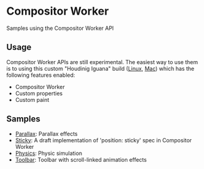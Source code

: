 # Compositor Worker
Samples using the Compositor Worker API

## Usage
Compositor Worker APIs are still experimental. The easiest way to use them is to using this 
custom "Houdinig Iguana" build ([Linux][Linux], [Mac][Mac]) which has the following features enabled:
 - Compositor Worker
 - Custom properties
 - Custom paint

## Samples
 * [Parallax](http://flackr.github.io/compositor-worker/parallax/parallax.html): Parallax effects
 * [Sticky](http://flackr.github.io/compositor-worker/sticky/sticky.html): A draft implementation of 'position: sticky' spec in Compositor Worker
 * [Physics](http://flackr.github.io/compositor-worker/physics/physics.html): Physic simulation
 * [Toolbar](http://flackr.github.io/compositor-worker//toolbar/index.html.html): Toolbar with scroll-linked animation effects

[Linux]: https://drive.google.com/open?id=0B9at2Rb_oZ8UQW43NjdDT2ptZWM
[Mac]: https://drive.google.com/open?id=0ByTF5Ef99iTkcHdOVnJUMGpXUEU